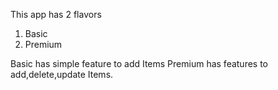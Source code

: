 This app has 2 flavors 
1. Basic
2. Premium

Basic has simple feature to add Items
Premium has features to add,delete,update Items.
